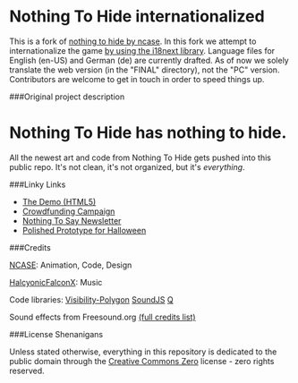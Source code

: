 Nothing To Hide internationalized
===

This is a fork of [nothing to hide by ncase](https://github.com/ncase/nothing-to-hide).
In this fork we attempt to internationalize the game [by using the i18next library](http://i18next.com).
Language files for English (en-US) and German (de) are currently drafted.
As of now we solely translate the web version (in the "FINAL" directory), not the "PC" version.
Contributors are welcome to get in touch in order to speed things up.


###Original project description

Nothing To Hide has nothing to hide.
===

All the newest art and code from Nothing To Hide gets pushed into this public repo.
It's not clean, it's not organized, but it's *everything*.

###Linky Links

* [The Demo (HTML5)](http://demo.nothingtohide.cc/)
* [Crowdfunding Campaign](http://back.nothingtohide.cc/)
* [Nothing To Say Newsletter](http://tinyletter.com/nothingtohide/letters)
* [Polished Prototype for Halloween](http://prototype.nothingtohide.cc/)

###Credits

[NCASE](http://www.ncase.me): Animation, Code, Design

[HalcyonicFalconX](https://www.facebook.com/HalcyonicFalconX): Music

Code libraries:
[Visibility-Polygon](https://code.google.com/p/visibility-polygon-js/)
[SoundJS](http://createjs.com/#!/SoundJS)
[Q](http://documentup.com/kriskowal/q/)

Sound effects from Freesound.org [(full credits list)](https://gist.github.com/ncase/8936191)

###License Shenanigans

Unless stated otherwise, everything in this repository is dedicated to the public domain through the
[Creative Commons Zero](http://creativecommons.org/publicdomain/zero/1.0/) license - zero rights reserved.
